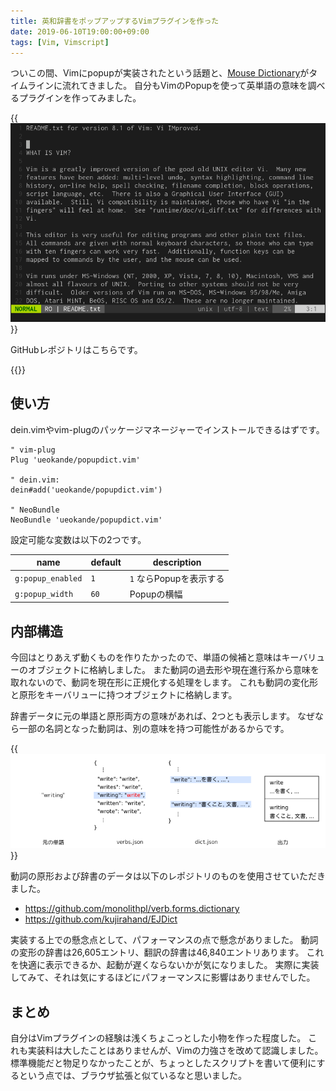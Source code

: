 ```yaml
---
title: 英和辞書をポップアップするVimプラグインを作った
date: 2019-06-10T19:00:00+09:00
tags: [Vim, Vimscript]
---
```


ついこの間、Vimにpopupが実装されたという話題と、[Mouse Dictionary][]がタイムラインに流れてきました。
自分もVimのPopupを使って英単語の意味を調べるプラグインを作ってみました。

{{<img src="screenshot.gif" alt="スクリーンショット">}}

GitHubレポジトリはこちらです。

{{<github src="ueokande/popupdict.vim">}}

## 使い方

dein.vimやvim-plugのパッケージマネージャーでインストールできるはずです。

```vim
" vim-plug
Plug 'ueokande/popupdict.vim'

" dein.vim:
dein#add('ueokande/popupdict.vim')

" NeoBundle
NeoBundle 'ueokande/popupdict.vim'
```

設定可能な変数は以下の2つです。

| name              | default | description             |
|---                |---      |---                      |
| `g:popup_enabled` | `1`     | `1` ならPopupを表示する |
| `g:popup_width`   | `60`    | Popupの横幅             |

## 内部構造

今回はとりあえず動くものを作りたかったので、単語の候補と意味はキーバリューのオブジェクトに格納しました。
また動詞の過去形や現在進行系から意味を取れないので、動詞を現在形に正規化する処理をします。
これも動詞の変化形と原形をキーバリューに持つオブジェクトに格納します。

辞書データに元の単語と原形両方の意味があれば、2つとも表示します。
なぜなら一部の名詞となった動詞は、別の意味を持つ可能性があるからです。

{{<img src="dictionary.png" alt="辞書を引くフロー">}}

動詞の原形および辞書のデータは以下のレポジトリのものを使用させていただきました。

- https://github.com/monolithpl/verb.forms.dictionary
- https://github.com/kujirahand/EJDict

実装する上での懸念点として、パフォーマンスの点で懸念がありました。
動詞の変形の辞書は26,605エントリ、翻訳の辞書は46,840エントリあります。
これを快適に表示できるか、起動が遅くならないかが気になりました。
実際に実装してみて、それは気にするほどにパフォーマンスに影響はありませんでした。

## まとめ

自分はVimプラグインの経験は浅くちょこっとした小物を作った程度した。
これも実装料は大したことはありませんが、Vimの力強さを改めて認識しました。
標準機能だと物足りなかったことが、ちょっとしたスクリプトを書いて便利にするという点では、ブラウザ拡張と似ているなと思いました。

[Mouse Dictionary]: https://qiita.com/wtetsu/items/c43232c6c44918e977c9
